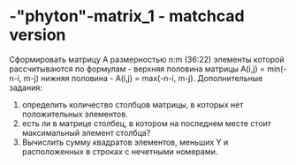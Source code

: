 # -"phyton"-matrix_1 - matchcad version
Cформировать матрицу A размерностью n:m (36:22)
элементы которой рассчитываются по формулам - верхняя половина матрицы A(i,j) = min(-n-i, m-j)
нижняя половина - A(i,j) = max(-n-i, m-j). 
Дополнительные задания: 
1) определить количество столбцов матрицы, в которых нет положительных элементов. 
2) есть ли в матрице столбец, в котором на последнем месте стоит максимальный элемент столбца? 
3) Вычислить сумму квадратов элементов, меньших Y и расположенных в строках с нечетными номерами.
